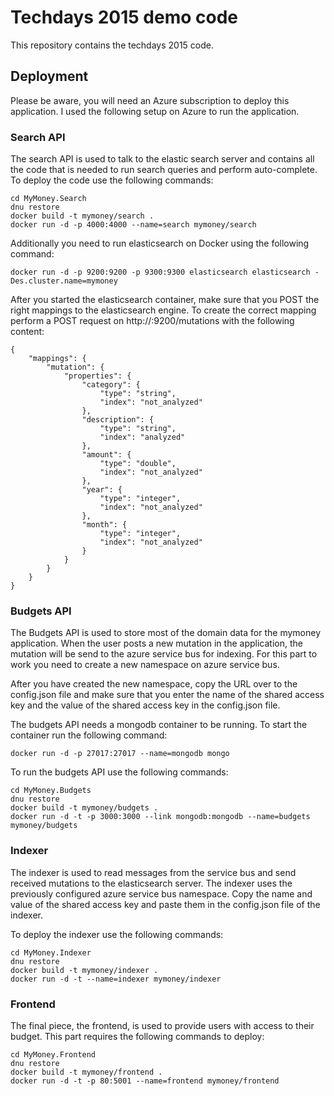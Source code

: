 # Techdays 2015 demo code
This repository contains the techdays 2015 code.

## Deployment
Please be aware, you will need an Azure subscription to deploy this application.
I used the following setup on Azure to run the application.

### Search API
The search API is used to talk to the elastic search server and contains
all the code that is needed to run search queries and perform auto-complete.
To deploy the code use the following commands:

```
cd MyMoney.Search
dnu restore
docker build -t mymoney/search .
docker run -d -p 4000:4000 --name=search mymoney/search
```

Additionally you need to run elasticsearch on Docker using the following command:

```
docker run -d -p 9200:9200 -p 9300:9300 elasticsearch elasticsearch -Des.cluster.name=mymoney
```

After you started the elasticsearch container, make sure that you POST the right mappings
to the elasticsearch engine. To create the correct mapping perform a POST request on
http://<es-container-ip>:9200/mutations with the following content:

```
{
    "mappings": {
        "mutation": {
            "properties": {
                "category": {
                    "type": "string",
                    "index": "not_analyzed"
                },
                "description": {
                    "type": "string",
                    "index": "analyzed"
                },
                "amount": {
                    "type": "double",
                    "index": "not_analyzed"
                },
                "year": {
                    "type": "integer",
                    "index": "not_analyzed"
                },
                "month": {
                    "type": "integer",
                    "index": "not_analyzed"
                }
            }
        }
    }
}
```

### Budgets API
The Budgets API is used to store most of the domain data for the mymoney application.
When the user posts a new mutation in the application, the mutation will be send
to the azure service bus for indexing. For this part to work you need to create
a new namespace on azure service bus.

After you have created the new namespace, copy the URL over to the config.json
file and make sure that you enter the name of the shared access key and the
value of the shared access key in the config.json file.

The budgets API needs a mongodb container to be running. To start the container
run the following command:

```
docker run -d -p 27017:27017 --name=mongodb mongo
```

To run the budgets API use the following commands:

```
cd MyMoney.Budgets
dnu restore
docker build -t mymoney/budgets .
docker run -d -t -p 3000:3000 --link mongodb:mongodb --name=budgets mymoney/budgets
```

### Indexer
The indexer is used to read messages from the service bus and send received
mutations to the elasticsearch server. The indexer uses the previously configured
azure service bus namespace. Copy the name and value of the shared access key
and paste them in the config.json file of the indexer.

To deploy the indexer use the following commands:

```
cd MyMoney.Indexer
dnu restore
docker build -t mymoney/indexer .
docker run -d -t --name=indexer mymoney/indexer
```

### Frontend
The final piece, the frontend, is used to provide users with access to their budget.
This part requires the following commands to deploy:

```
cd MyMoney.Frontend
dnu restore
docker build -t mymoney/frontend .
docker run -d -t -p 80:5001 --name=frontend mymoney/frontend
```
